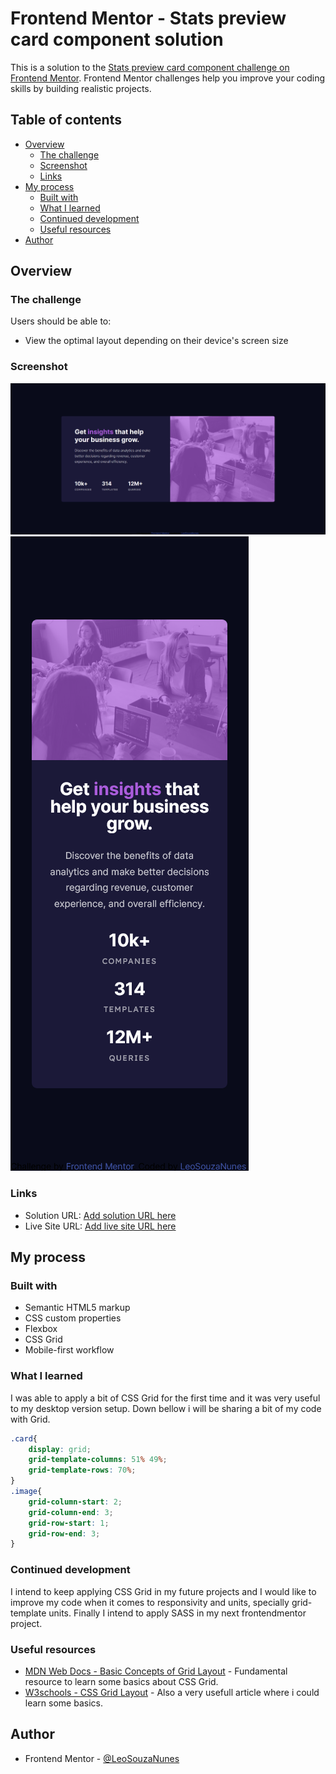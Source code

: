 # Frontend Mentor - Stats preview card component solution

This is a solution to the [Stats preview card component challenge on Frontend Mentor](https://www.frontendmentor.io/challenges/stats-preview-card-component-8JqbgoU62). Frontend Mentor challenges help you improve your coding skills by building realistic projects. 

## Table of contents

- [Overview](#overview)
  - [The challenge](#the-challenge)
  - [Screenshot](#screenshot)
  - [Links](#links)
- [My process](#my-process)
  - [Built with](#built-with)
  - [What I learned](#what-i-learned)
  - [Continued development](#continued-development)
  - [Useful resources](#useful-resources)
- [Author](#author)

## Overview

### The challenge

Users should be able to:

- View the optimal layout depending on their device's screen size

### Screenshot

![](assets/images/desktoppic.png)
![](assets/images/mobilepic.png)


### Links

- Solution URL: [Add solution URL here](https://github.com/LeoSouzaNunes/stats-preview-card-component-main)
- Live Site URL: [Add live site URL here](https://leosouzanunes.github.io/stats-preview-card-component-main/)

## My process

### Built with

- Semantic HTML5 markup
- CSS custom properties
- Flexbox
- CSS Grid
- Mobile-first workflow

### What I learned

I was able to apply a bit of CSS Grid for the first time and it was very useful to my desktop version setup. Down bellow i will be sharing a bit of my code with Grid.

```css
.card{
    display: grid;
    grid-template-columns: 51% 49%;
    grid-template-rows: 70%;
}
.image{
    grid-column-start: 2;
    grid-column-end: 3;
    grid-row-start: 1;
    grid-row-end: 3;
}
```

### Continued development

I intend to keep applying CSS Grid in my future projects and I would like to improve my code when it comes to responsivity and units, specially grid-template units. Finally I intend to apply SASS in my next frontendmentor project.

### Useful resources

- [MDN Web Docs - Basic Concepts of Grid Layout](https://developer.mozilla.org/en-US/docs/Web/CSS/CSS_Grid_Layout/Basic_Concepts_of_Grid_Layout) - Fundamental resource to learn some basics about CSS Grid.
- [W3schools - CSS Grid Layout](https://www.w3schools.com/css/css_grid.asp) - Also a very usefull article where i could learn some basics.

## Author

- Frontend Mentor - [@LeoSouzaNunes](https://www.frontendmentor.io/profile/LeoSouzaNunes)
